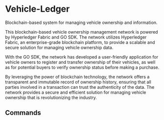 # Vehicle-Ledger
Blockchain-based system for managing vehicle ownership and information.

This blockchain-based vehicle ownership management network is powered by Hyperledger Fabric and GO SDK. The network utilizes Hyperledger Fabric, an enterprise-grade blockchain platform, to provide a scalable and secure solution for managing vehicle ownership data.

With the GO SDK, the network has developed a user-friendly application for vehicle owners to register and transfer ownership of their vehicles, as well as for potential buyers to verify ownership status before making a purchase.

By leveraging the power of blockchain technology, the network offers a transparent and immutable record of ownership history, ensuring that all parties involved in a transaction can trust the authenticity of the data. The network provides a secure and efficient solution for managing vehicle ownership that is revolutionizing the industry.

## Commands
